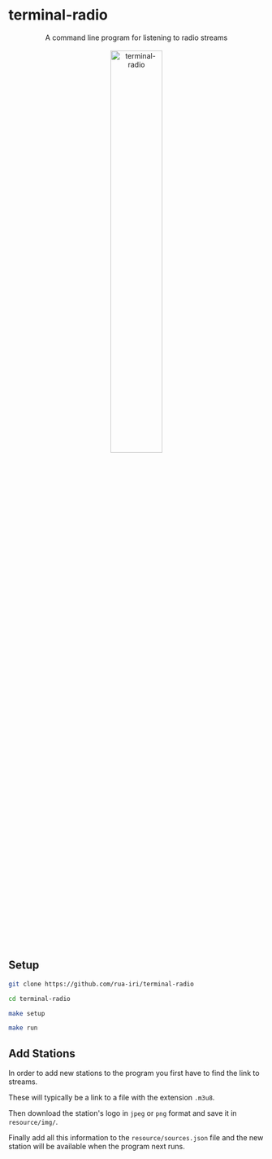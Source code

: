 # terminal-radio

<div align="center">
  <div>
    A command line program for listening to radio streams
    </div>
  <br/>
  <div>
<img src="https://github.com/user-attachments/assets/ca77fffc-ccf9-485d-bc17-9c0d7210f584" alt=terminal-radio logo" width="45%" />
    </div>
</div>


## Setup

```bash
git clone https://github.com/rua-iri/terminal-radio

cd terminal-radio

make setup

make run
```

## Add Stations

In order to add new stations to the program you first have to find the link to streams.

These will typically be a link to a file with the extension `.m3u8`.

Then download the station's logo in `jpeg` or `png` format and save it in `resource/img/`.

Finally add all this information to the `resource/sources.json` file and the new station will be available when the program next runs.



